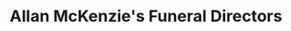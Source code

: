 ---
title: "Allan McKenzie's Funeral Directors"
url: /glasgow/allan-mckenzies-funeral-directors/
shop: funeral directors
---